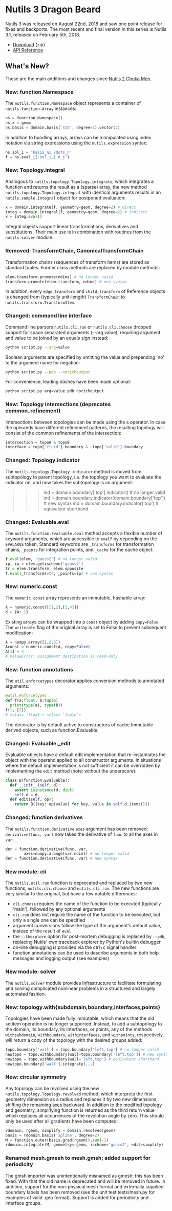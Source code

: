 # Nutils 3 Dragon Beard

Nutils 3 was released on August 22nd, 2018 and saw one point release for fixes
and backports. The most recent and final version in this series is Nutils 3.1,
released on February 5th, 2018.
- [Download](https://github.com/evalf/nutils/archive/refs/tags/v3.1.zip) (zip)
- [API Reference](https://docs.nutils.org/en/v3.1/)

## What's New?

These are the main additions and changes since [Nutils 2 Chuka
Men](release-2.md).

### New: function.Namespace

The `nutils.function.Namespace` object represents a container of
`nutils.function.Array` instances:

```python
ns = function.Namespace()
ns.x = geom
ns.basis = domain.basis('std', degree=1).vector(2)
```

In addition to bundling arrays, arrays can be manipulated using index notation
via string expressions using the `nutils.expression` syntax:

```python
ns.sol_i = 'basis_ni ?dofs_n'
f = ns.eval_i('sol_i,j n_j')
```

### New: Topology.integral

Analogous to `nutils.topology.Topology.integrate`, which integrates a function
and returns the result as a (sparse) array, the new method
`nutils.topology.Topology.integral` with identical arguments results in an
`nutils.sample.Integral` object for postponed evaluation:

```python
x = domain.integrate(f, geometry=geom, degree=2) # direct
integ = domain.integral(f, geometry=geom, degree=2) # indirect
x = integ.eval()
```

Integral objects support linear transformations, derivatives and substitutions.
Their main use is in combination with routines from the `nutils.solver` module.

### Removed: TransformChain, CanonicalTransformChain

Transformation chains (sequences of transform items) are stored as standard
tuples. Former class methods are replaced by module methods:

```python
elem.transform.promote(ndims) # no longer valid
transform.promote(elem.transform, ndims) # new syntax
```

In addition, every `edge_transform` and `child_transform` of Reference objects
is changed from (typically unit-length) `TransformChain` to
`nutils.transform.TransformItem`.

### Changed: command line interface

Command line parsers `nutils.cli.run` or `nutils.cli.choose` dropped support
for space separated arguments (--arg value), requiring argument and value to be
joined by an equals sign instead:

```sh
python script.py --arg=value
```

Boolean arguments are specified by omitting the value and prepending 'no' to
the argument name for negation:

```sh
python script.py --pdb --norichoutput
```

For convenience, leading dashes have been made optional:

```sh
python script.py arg=value pdb norichoutput
```

### New: Topology intersections (deprecates common\_refinement)

Intersections between topologies can be made using the `&` operator. In case
the operands have different refinement patterns, the resulting topology will
consist of the common refinements of the intersection:

```python
intersection = topoA & topoB
interface = topo['fluid'].boundary & ~topo['solid'].boundary
```

### Changed: Topology.indicator

The `nutils.topology.Topology.indicator` method is moved from subtopology to
parent topology, i.e. the topology you want to evaluate the indicator on, and
now takes the subtopology is an argument:

  >>> ind = domain.boundary['top'].indicator() # no longer valid
  >>> ind = domain.boundary.indicator(domain.boundary['top']) # new syntax
  >>> ind = domain.boundary.indicator('top') # equivalent shorthand

### Changed: Evaluable.eval

The `nutils.function.Evaluable.eval` method accepts a flexible number of
keyword arguments, which are accessible to `evalf` by depending on the
`EVALARGS` token. Standard keywords are `_transforms` for transformation
chains, `_points` for integration points, and `_cache` for the cache object:

```python
f.eval(elem, 'gauss2') # no longer valid
ip, iw = elem.getischeme('gauss2')
tr = elem.transform, elem.opposite
f.eval(_transforms=tr, _points=ip) # new syntax
```

### New: numeric.const

The `numeric.const` array represents an immutable, hashable array:

```python
A = numeric.const([[1,2],[3,4]])
d = {A: 1}
```

Existing arrays can be wrapped into a `const` object by adding `copy=False`.
The `writeable` flag of the original array is set to False to prevent
subsequent modification:

```python
A = numpy.array([1,2,3])
Aconst = numeric.const(A, copy=False)
A[1] = 4
# ValueError: assignment destination is read-only
```

### New: function annotations

The `util.enforcetypes` decorator applies conversion methods to annotated
arguments:

```python
@util.enforcetypes
def f(a:float, b:tuple)
  print(type(a), type(b))
f(1, [2])
# <class 'float'> <class 'tuple'>
```

The decorator is by default active to constructors of cache.Immutable
derived objects, such as function.Evaluable.

### Changed: Evaluable._edit

Evaluable objects have a default edit implementation that re-instantiates the
object with the operand applied to all constructor arguments. In situations
where the default implementation is not sufficient it can be overridden by
implementing the `edit` method (note: without the underscore):

```python
class B(function.Evaluable):
  def __init__(self, d):
    assert isinstance(d, dict)
    self.d = d
  def edit(self, op):
    return B({key: op(value) for key, value in self.d.items()})
```

### Changed: function derivatives

The `nutils.function.derivative` `axes` argument has been removed;
`derivative(func, var)` now takes the derivative of `func` to all the axes in
`var`:

```python
der = function.derivative(func, var,
        axes=numpy.arange(var.ndim)) # no longer valid
der = function.derivative(func, var) # new syntax
```

### New module: cli

The `nutils.util.run` function is deprecated and replaced by two new functions,
`nutils.cli.choose` and `nutils.cli.run`. The new functions are very similar to
the original, but have a few notable differences:

- `cli.choose` requires the name of the function to be executed (typically
  'main'), followed by any optional arguments
- `cli.run` does not require the name of the function to be executed, but only
  a single one can be specified
- argument conversions follow the type of the argument's default value, instead
  of the result of `eval`
- the `--tbexplore` option for post-mortem debugging is replaced by `--pdb`,
  replacing Nutils' own traceback explorer by Python's builtin debugger
- on-line debugging is provided via the ctrl+c signal handler
- function annotations can be used to describe arguments in both help messages
  and logging output (see examples)

### New module: solver

The `nutils.solver` module provides infrastructure to facilitate formulating
and solving complicated nonlinear problems in a structured and largely
automated fashion.

### New: topology.with{subdomain,boundary,interfaces,points}

Topologies have been made fully immutable, which means that the old setitem
operation is no longer supported. Instead, to add a subtopology to the domain,
its boundary, its interfaces, or points, any of the methods `withsubdomain`,
`withboundary`, `withinterfaces`, and `withpoints`, respectively, will return a
copy of the topology with the desired groups added:

```python
topo.boundary['wall'] = topo.boundary['left,top'] # no longer valid
newtopo = topo.withboundary(wall=topo.boundary['left,top']) # new syntax
newtopo = topo.withboundary(wall='left,top') # equivalent shorthand
newtopo.boundary['wall'].integrate(...)
```

### New: circular symmetry

Any topology can be revolved using the new `nutils.topology.Topology.revolved`
method, which interprets the first geometry dimension as a radius and replaces
it by two new dimensions, shifting the remaining axes backward. In addition to
the modified topology and geometry, simplifying function is returned as the
third return value which replaces all occurrences of the revolution angle by
zero. This should only be used after all gradients have been computed:

```python
rdomain, rgeom, simplify = domain.revolved(geom)
basis = rdomain.basis('spline', degree=2)
M = function.outer(basis.grad(rgeom)).sum(-1)
rdomain.integrate(M, geometry=rgeom, ischeme='gauss2', edit=simplify)
```

### Renamed mesh.gmesh to mesh.gmsh; added support for periodicity

The gmsh importer was unintentionally misnamed as gmesh; this has been fixed.
With that the old name is deprecated and will be removed in future. In
addition, support for the non-physical mesh format and externally supplied
boundary labels has been removed (see the unit test tests/mesh.py for examples
of valid .geo format). Support is added for periodicity and interface groups.
